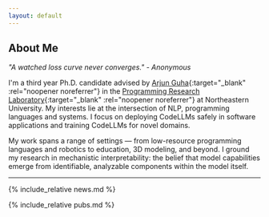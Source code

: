 ```yaml
---
layout: default
---
```


## About Me

*"A watched loss curve never converges." - Anonymous*

I'm a third year Ph.D. candidate advised by [Arjun Guha](https://ccs.neu.edu/~arjunguha/main/home/){:target="_blank" :rel="noopener noreferrer"} in 
the [Programming Research Laboratory](https://prl.khoury.northeastern.edu/){:target="_blank" :rel="noopener noreferrer"} at Northeastern University. 
My interests lie at the intersection of NLP, programming languages and systems. I focus on deploying CodeLLMs safely in software applications and 
training CodeLLMs for novel domains.

My work spans a range of settings — from low-resource programming languages and robotics to education, 3D modeling, and beyond. I ground my research 
in mechanistic interpretability: the belief that model capabilities emerge from identifiable, analyzable components within the model itself.

---

{% include_relative news.md %}

{% include_relative pubs.md %}



